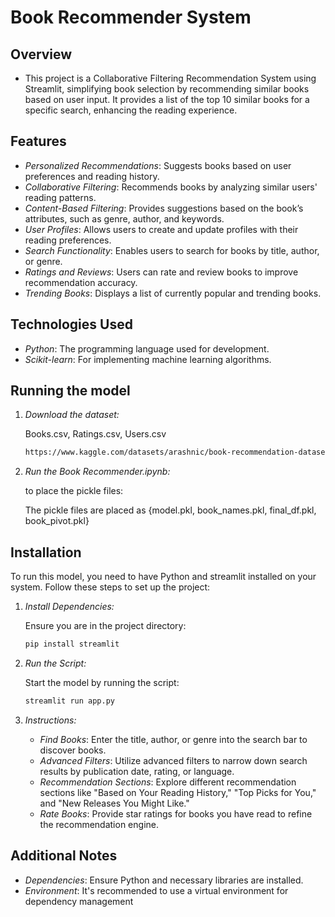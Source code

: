 # Book Recommender System

## Overview

- This project is a Collaborative Filtering Recommendation System using Streamlit, simplifying book selection by recommending similar books based on user input. It provides a list of the top 10 similar books for a specific search, enhancing the reading experience.

## Features

- *Personalized Recommendations*: Suggests books based on user preferences and reading history.
- *Collaborative Filtering*: Recommends books by analyzing similar users' reading patterns.
- *Content-Based Filtering*: Provides suggestions based on the book’s attributes, such as genre, author, and keywords.
- *User Profiles*: Allows users to create and update profiles with their reading preferences.
- *Search Functionality*: Enables users to search for books by title, author, or genre.
- *Ratings and Reviews*: Users can rate and review books to improve recommendation accuracy.
- *Trending Books*: Displays a list of currently popular and trending books.
## Technologies Used

- *Python*: The programming language used for development.
- *Scikit-learn*: For implementing machine learning algorithms.

## Running the model


1. *Download the dataset:*

    Books.csv, Ratings.csv, Users.csv
      ```bash
    https://www.kaggle.com/datasets/arashnic/book-recommendation-dataset
    ```
    

3. *Run the Book Recommender.ipynb:*

    to place the pickle files:

    The pickle files are placed as
    {model.pkl, book_names.pkl, final_df.pkl, book_pivot.pkl}
    
    

## Installation 

To run this model, you need to have Python and streamlit installed on your system. Follow these steps to set up the project:


1.  *Install Dependencies:*


    Ensure you are in the project directory:

    ```bash
    pip install streamlit
    ```

2. *Run the Script:*

    Start the model by running the script:

    ```bash
    streamlit run app.py
    ```

3. *Instructions:*

    - *Find Books*: Enter the title, author, or genre into the search bar to discover books.
    - *Advanced Filters*: Utilize advanced filters to narrow down search results by publication date, rating, or language.
    - *Recommendation Sections*: Explore different recommendation sections like "Based on Your Reading History," "Top Picks for You," and "New Releases You Might Like."
    - *Rate Books*: Provide star ratings for books you have read to refine the recommendation engine.

## Additional Notes
- *Dependencies*: Ensure Python and necessary libraries are installed.
- *Environment*: It's recommended to use a virtual environment for dependency management
